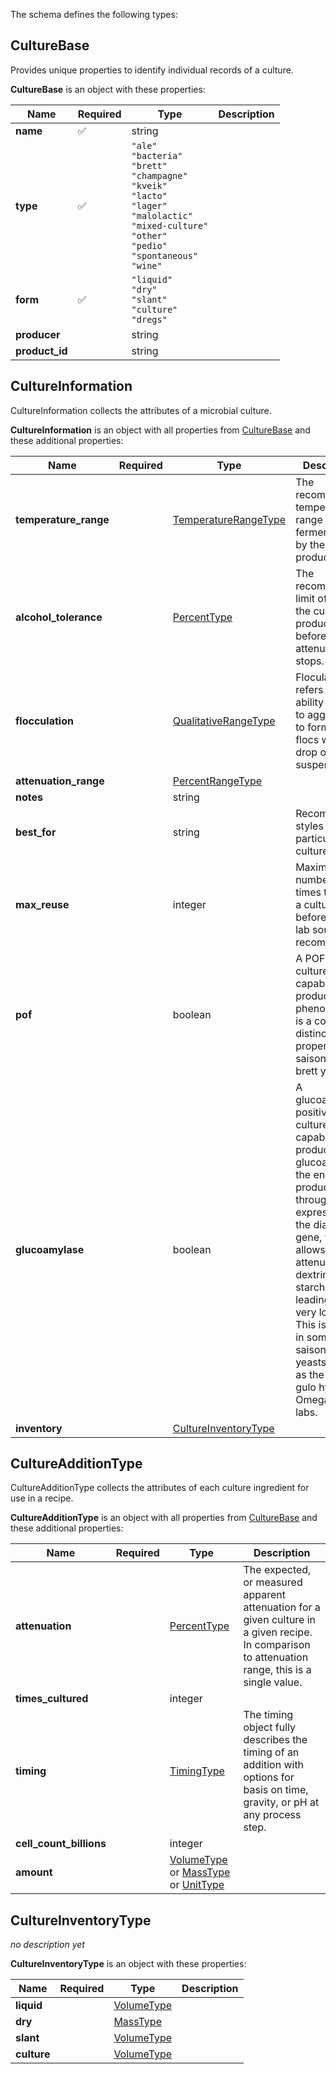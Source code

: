 The schema defines the following types:

## CultureBase 

Provides unique properties to identify individual records of a culture.

**CultureBase** is an object with these properties:

|Name|Required|Type|Description|
|--|--|--|--|
| **name** | ✅ | string|  |
| **type** | ✅ | `"ale"`<br/>`"bacteria"`<br/>`"brett"`<br/>`"champagne"`<br/>`"kveik"`<br/>`"lacto"`<br/>`"lager"`<br/>`"malolactic"`<br/>`"mixed-culture"`<br/>`"other"`<br/>`"pedio"`<br/>`"spontaneous"`<br/>`"wine"`|  |
| **form** | ✅ | `"liquid"`<br/>`"dry"`<br/>`"slant"`<br/>`"culture"`<br/>`"dregs"`|  |
| **producer** |  | string|  |
| **product_id** |  | string|  |

## CultureInformation 

CultureInformation collects the attributes of a microbial culture.

**CultureInformation** is an object with all properties from [CultureBase](#culturebase) and these additional properties:

|Name|Required|Type|Description|
|--|--|--|--|
| **temperature_range** |  | [TemperatureRangeType](measureable_units.json.md#temperaturerangetype)| The recommended temperature range of fermentation by the culture producer. |
| **alcohol_tolerance** |  | [PercentType](measureable_units.json.md#percenttype)| The recommended limit of abv by the culture producer before attenuation stops. |
| **flocculation** |  | [QualitativeRangeType](measureable_units.json.md#qualitativerangetype)| Floculation refers to the ability of yeast to aggregate to form large flocs which drop out of suspension. |
| **attenuation_range** |  | [PercentRangeType](measureable_units.json.md#percentrangetype)|  |
| **notes** |  | string|  |
| **best_for** |  | string| Recommended styles for a particular culture. |
| **max_reuse** |  | integer| Maximum number of times to reuse a culture before a new lab source is recommended. |
| **pof** |  | boolean| A POF+ culture is capable of producing phenols, which is a common distinctive property of saison, and brett yeasts. |
| **glucoamylase** |  | boolean| A glucoamylase positive culture is capable of producing glucoamylase, the enzyme produced through expression of the diastatic gene, which allows yeast to attenuate dextrins and starches leading to a very low FG. This is positive in some saison/brett yeasts as well as the new gulo hybrid by Omega yeast labs. |
| **inventory** |  | [CultureInventoryType](#cultureinventorytype)|  |

## CultureAdditionType 

CultureAdditionType collects the attributes of each culture ingredient for use in a recipe.

**CultureAdditionType** is an object with all properties from [CultureBase](#culturebase) and these additional properties:

|Name|Required|Type|Description|
|--|--|--|--|
| **attenuation** |  | [PercentType](measureable_units.json.md#percenttype)| The expected, or measured apparent attenuation for a given culture in a given recipe. In comparison to attenuation range, this is a single value. |
| **times_cultured** |  | integer|  |
| **timing** |  | [TimingType](timing.json.md#timingtype)| The timing object fully describes the timing of an addition with options for basis on time, gravity, or pH at any process step. |
| **cell_count_billions** |  | integer|  |
| **amount** |  |  [VolumeType](measureable_units.json.md#volumetype) or  [MassType](measureable_units.json.md#masstype) or  [UnitType](measureable_units.json.md#unittype)|  |

## CultureInventoryType 

*no description yet*

**CultureInventoryType** is an object with these properties:

|Name|Required|Type|Description|
|--|--|--|--|
| **liquid** |  | [VolumeType](measureable_units.json.md#volumetype)|  |
| **dry** |  | [MassType](measureable_units.json.md#masstype)|  |
| **slant** |  | [VolumeType](measureable_units.json.md#volumetype)|  |
| **culture** |  | [VolumeType](measureable_units.json.md#volumetype)|  |

